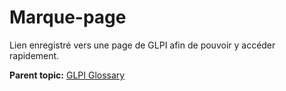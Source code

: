 Marque-page
===========

Lien enregistré vers une page de GLPI afin de pouvoir y accéder
rapidement.

**Parent topic:** [GLPI Glossary](../../glpi/glossary.html)
